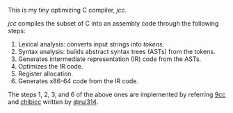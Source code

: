 This is my tiny optimizing C compiler, *jcc*.

*jcc* compiles the subset of C into an assembly code through the following steps:
1. Lexical analysis: converts input strings into *tokens*.
2. Syntax analysis: builds abstract syntax trees (ASTs) from the tokens.
3. Generates intermediate representation (IR) code from the ASTs.
4. Optimizes the IR code.
5. Register allocation.
6. Generates x86-64 code from the IR code.

The steps 1, 2, 3, and 6 of the above ones are implemented by referring [9cc](https://github.com/rui314/9cc) and [chibicc](https://github.com/rui314/9cc) written by [@rui314](https://github.com/rui314).